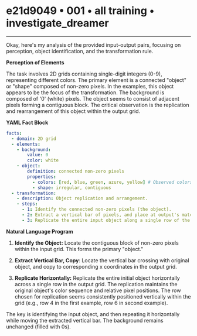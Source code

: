 # e21d9049 • 001 • all training • investigate_dreamer

---
Okay, here's my analysis of the provided input-output pairs, focusing on perception, object identification, and the transformation rule.

**Perception of Elements**

The task involves 2D grids containing single-digit integers (0-9), representing different colors. The primary element is a connected "object" or "shape" composed of non-zero pixels. In the examples, this object appears to be the focus of the transformation. The background is composed of '0' (white) pixels. The object seems to consist of adjacent pixels forming a contiguous block. The critical observation is the replication and rearrangement of this object within the output grid.

**YAML Fact Block**



```yaml
facts:
  - domain: 2D grid
  - elements:
    - background:
        value: 0
        color: white
    - object:
        definition: connected non-zero pixels
        properties:
          - colors: [red, blue, green, azure, yellow] # Observed colors
          - shape: irregular, contiguous
  - transformation:
    - description: Object replication and arrangement.
    - steps:
      - 1: Identify the connected non-zero pixels (the object).
      - 2: Extract a vertical bar of pixels, and place at output's matching x coordinates.
      - 3: Replicate the entire input object along a single row of the output grid, repeating the sequence of object's pixels.
```



**Natural Language Program**

1.  **Identify the Object:** Locate the contiguous block of non-zero pixels within the input grid. This forms the primary "object."

2.  **Extract Vertical Bar, Copy**: Locate the vertical bar crossing with original object, and copy to corresponding x coordinates in the output grid.

3.  **Replicate Horizontally:** Replicate the entire initial object horizontally across a single row in the output grid. The replication maintains the original object's color sequence and relative pixel positions. The row chosen for replication seems consistently positioned vertically within the grid (e.g., row 4 in the first example, row 6 in second example).

The key is identifying the input object, and then repeating it horizontally while moving the extracted vertical bar. The background remains unchanged (filled with 0s).

